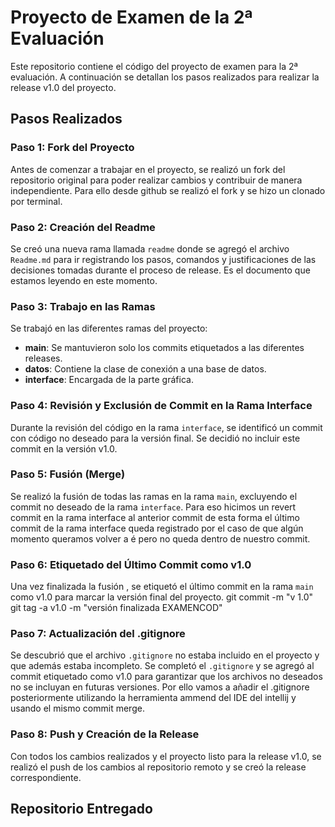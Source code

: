  # Proyecto de Examen de la 2ª Evaluación

Este repositorio contiene el código del proyecto de examen para la 2ª evaluación. A continuación se detallan los pasos realizados para realizar la release v1.0 del proyecto.

## Pasos Realizados

### Paso 1: Fork del Proyecto

Antes de comenzar a trabajar en el proyecto, se realizó un fork del repositorio original para poder realizar cambios y contribuir de manera independiente.
Para ello desde github se realizó el fork y se hizo un clonado por terminal.

### Paso 2: Creación del Readme

Se creó una nueva rama llamada `readme` donde se agregó el archivo `Readme.md` para ir registrando los pasos, comandos y justificaciones de las decisiones tomadas durante el proceso de release.
Es el documento que estamos leyendo en este momento.

### Paso 3: Trabajo en las Ramas

Se trabajó en las diferentes ramas del proyecto:
- **main**: Se mantuvieron solo los commits etiquetados a las diferentes releases.
- **datos**: Contiene la clase de conexión a una base de datos.
- **interface**: Encargada de la parte gráfica.

### Paso 4: Revisión y Exclusión de Commit en la Rama Interface

Durante la revisión del código en la rama `interface`, se identificó un commit con código no deseado para la versión final. Se decidió no incluir este commit en la versión v1.0.

### Paso 5: Fusión (Merge)

Se realizó la fusión de todas las ramas en la rama `main`, excluyendo el commit no deseado de la rama `interface`.
Para eso hicimos un revert commit en la rama interface al anterior commit de esta forma el último commit de la rama interface queda registrado
por el caso de que algún momento queramos volver a é pero no queda dentro de nuestro commit.


### Paso 6: Etiquetado del Último Commit como v1.0

Una vez finalizada la fusión , se etiquetó el último commit en la rama `main` como v1.0 para marcar la versión final del proyecto.
git commit -m "v 1.0"
git tag -a v1.0 -m "versión finalizada EXAMENCOD"



### Paso 7: Actualización del .gitignore

Se descubrió que el archivo `.gitignore` no estaba incluido en el proyecto y que además estaba incompleto. Se completó el `.gitignore` y se agregó al commit etiquetado como v1.0 para garantizar que los archivos no deseados no se incluyan en futuras versiones.
Por ello vamos a añadir el .gitignore posteriormente utilizando la herramienta ammend del IDE del intellij y usando el mismo commit merge.

### Paso 8: Push y Creación de la Release

Con todos los cambios realizados y el proyecto listo para la release v1.0, se realizó el push de los cambios al repositorio remoto y se creó la release correspondiente.

## Repositorio Entregado

